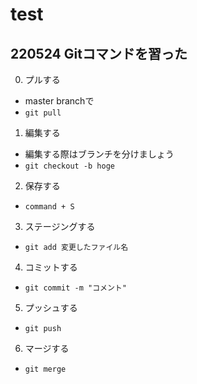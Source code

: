 # test
## 220524 Gitコマンドを習った
0. プルする
- master branchで
- `git pull`
1. 編集する
- 編集する際はブランチを分けましょう
- `git checkout -b hoge`
2. 保存する
- `command + S`
3. ステージングする
- `git add 変更したファイル名`
4. コミットする
- `git commit -m "コメント"`
5. プッシュする
- `git push`

6. マージする
- `git merge`